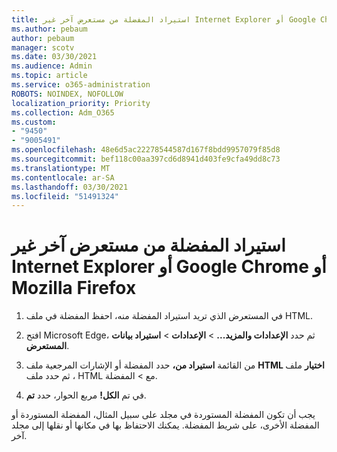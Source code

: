 ```yaml
---
title: استيراد المفضلة من مستعرض آخر غير Internet Explorer أو Google Chrome أو Mozilla Firefox
ms.author: pebaum
author: pebaum
manager: scotv
ms.date: 03/30/2021
ms.audience: Admin
ms.topic: article
ms.service: o365-administration
ROBOTS: NOINDEX, NOFOLLOW
localization_priority: Priority
ms.collection: Adm_O365
ms.custom:
- "9450"
- "9005491"
ms.openlocfilehash: 48e6d5ac22278544587d167f8bdd9957079f85d8
ms.sourcegitcommit: bef118c00aa397cd6d8941d403fe9cfa49dd8c73
ms.translationtype: MT
ms.contentlocale: ar-SA
ms.lasthandoff: 03/30/2021
ms.locfileid: "51491324"
---
```

# <a name="import-favorites-from-a-browser-other-than-internet-explorer-google-chrome-or-mozilla-firefox"></a>استيراد المفضلة من مستعرض آخر غير Internet Explorer أو Google Chrome أو Mozilla Firefox

1. في المستعرض الذي تريد استيراد المفضلة منه، احفظ المفضلة في ملف HTML.

1. افتح Microsoft Edge، ثم حدد **الإعدادات والمزيد...**  >  **الإعدادات**  >  **استيراد بيانات المستعرض**.

1. من القائمة **استيراد من،** حدد المفضلة أو الإشارات المرجعية ملف **HTML اختيار** ملف ، ثم حدد ملف HTML مع  >  المفضلة.

1. في تم **الكل!** مربع الحوار، حدد **تم**.

يجب أن تكون المفضلة المستوردة في مجلد على سبيل المثال، المفضلة المستوردة أو المفضلة الأخرى، على شريط المفضلة. يمكنك الاحتفاظ بها في مكانها أو نقلها إلى مجلد آخر.